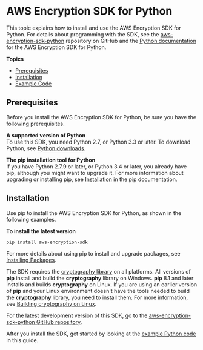 # AWS Encryption SDK for Python<a name="python"></a>

This topic explains how to install and use the AWS Encryption SDK for Python\. For details about programming with the SDK, see the [aws\-encryption\-sdk\-python](https://github.com/awslabs/aws-encryption-sdk-python) repository on GitHub and the [Python documentation](http://aws-encryption-sdk-python.readthedocs.io/en/latest/) for the AWS Encryption SDK for Python\.

**Topics**
+ [Prerequisites](#python-prerequisites)
+ [Installation](#python-installation)
+ [Example Code](python-example-code.md)

## Prerequisites<a name="python-prerequisites"></a>

Before you install the AWS Encryption SDK for Python, be sure you have the following prerequisites\.

**A supported version of Python**  
To use this SDK, you need Python 2\.7, or Python 3\.3 or later\. To download Python, see [Python downloads](https://www.python.org/downloads/)\.

**The pip installation tool for Python**  
If you have Python 2\.7\.9 or later, or Python 3\.4 or later, you already have pip, although you might want to upgrade it\. For more information about upgrading or installing pip, see [Installation](https://pip.pypa.io/en/latest/installing/) in the pip documentation\.

## Installation<a name="python-installation"></a>

Use pip to install the AWS Encryption SDK for Python, as shown in the following examples\.

**To install the latest version**  

```
pip install aws-encryption-sdk
```

For more details about using pip to install and upgrade packages, see [Installing Packages](https://packaging.python.org/tutorials/installing-packages/)\.

The SDK requires the [cryptography library](https://cryptography.io/en/latest/) on all platforms\. All versions of **pip** install and build the **cryptography** library on Windows\. **pip** 8\.1 and later installs and builds **cryptography** on Linux\. If you are using an earlier version of **pip** and your Linux environment doesn't have the tools needed to build the **cryptography** library, you need to install them\. For more information, see [Building cryptography on Linux](https://cryptography.io/en/latest/installation/#building-cryptography-on-linux)\.

For the latest development version of this SDK, go to the [aws\-encryption\-sdk\-python GitHub repository](https://github.com/awslabs/aws-encryption-sdk-python)\.

After you install the SDK, get started by looking at the [example Python code](python-example-code.md) in this guide\.